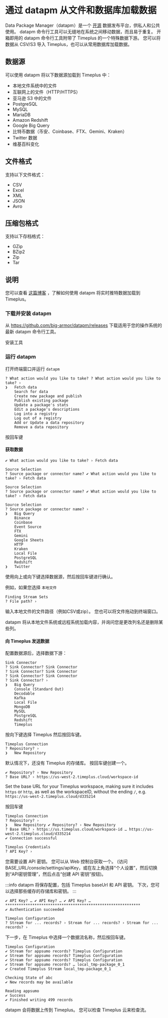 # 通过 datapm 从文件和数据库加载数据

Data Package Manager（datapm）是一个 [开源](https://github.com/big-armor/datapm) 数据发布平台，供私人和公共使用。 datapm 命令行工具可以无缝地在系统之间移动数据，而且易于重复。 开箱即用的 datapm 命令行工具附带了 Timeplus 的一个特殊数据下游。  您可以将数据从 CSV/S3 导入 Timeplus，也可以从常用数据库加载数据。

## 数据源
可以使用 datapm 将以下数据源加载到 Timeplus 中：
* 本地文件系统中的文件
* 互联网上的文件（HTTP/HTTPS）
* 亚马逊 S3 中的文件
* PostgreSQL
* MySQL
* MariaDB
* Amazon Redshift
* Google Big Query
* 比特币数据（币安、Coinbase、FTX、Gemini、Kraken）
* Twitter 数据
* 维基百科变化

## 文件格式
支持以下文件格式：
* CSV
* Excel
* XML
* JSON
* Avro

## 压缩包格式
支持以下存档格式：
* GZip
* BZip2
* Zip
* Tar

## 说明

您可以查看 [这篇博客](https://www.timeplus.com/post/real-time-twitter-marketing) ，了解如何使用 datapm 将实时推特数据加载到 Timeplus。

### 下载并安装 datapm

从 https://github.com/big-armor/datapm/releases 下载适用于您的操作系统的最新 datapm 命令行工具。

安装工具

### 运行 datapm
打开终端窗口并运行 `datapm`
```
? What action would you like to take? ? What action would you like to take? ›
❯   Fetch data
    Search for data
    Create new package and publish
    Publish existing package
    Update a package's stats
    Edit a package's descriptions
    Log into a registry
    Log out of a registry
    Add or Update a data repository
    Remove a data repository
```

按回车键

#### 获取数据
```
✔ What action would you like to take? › Fetch data

Source Selection
? Source package or connector name? ✔ What action would you like to take? › Fetch data

Source Selection
? Source package or connector name? ✔ What action would you like to take? › Fetch data

Source Selection
? Source package or connector name? ›
❯   Big Query
    Binance
    Coinbase
    Event Source
    FTX
    Gemini
    Google Sheets
    HTTP
    Kraken
    Local File
    PostgreSQL
    Redshift
❯   Twitter
```

使用向上或向下键选择数据源，然后按回车键进行确认。

例如，如果您选择 `本地文件`
```
Finding Stream Sets
? File path? ›
```

输入本地文件的文件路径（例如CSV或zip）。 您也可以将文件拖动到终端窗口。

datapm 将从本地文件系统或远程系统加载内容，并询问您是更改列名还是删除某些列。

#### 向 Timeplus 发送数据
配置数据源后，选择数据下游：
```
Sink Connector
? Sink Connector? Sink Connector
? Sink Connector? Sink Connector
? Sink Connector? Sink Connector
? Sink Connector? ›
❯   Big Query
    Console (Standard Out)
    Decodable
    Kafka
    Local File
    MongoDB
    MySQL
    PostgreSQL
    Redshift
    Timeplus
```

按向下键选择 Timeplus 然后按回车键。
```
Timeplus Connection
? Repository? ›
❯   New Repository
```

默认情况下，还没有 Timeplus 的存储库。 按回车键创建一个。
```
✔ Repository? › New Repository
? Base URL? › https://us-west-2.timeplus.cloud/workspace-id
```
Set the base URL for your Timeplus workspace, making sure it includes `https` or `http`, as well as the workspaceID, without the ending `/`, e.g. `https://us-west-2.timeplus.cloud/d335214`

按回车键
```
Timeplus Connection
? Repository? ›
❯   New Repository ✔ Repository? › New Repository
? Base URL? › https://us.timeplus.cloud/workspace-id … https://us-west-2.timeplus.cloud/d335214
✔ Connection successful

Timeplus Credentials
? API Key? ›
```

您需要设置 API 密钥。 您可以从 Web 控制台获取一个。 (访问BASE_URL/console/settings/apiKey，或在左上角选择“个人设置”，然后切换到“API密钥管理”，然后点击“创建 API 密钥”按钮)。

:::info
datapm 将保存配置，包括 Timeplus baseUrl 和 API 密钥。 下次，您可以选择那些缓存的存储库和密钥。
:::

```
✔ API Key? … ✔ API Key? … ✔ API Key? … ************************************************************
✔ Authentication succeeded

Timeplus Configuration
? Stream for ... records? › Stream for ... records? › Stream for ... records? ›
```
下一步，在 Timeplus 中选择一个数据流名称，然后按回车键。
```
Timeplus Configuration
✔ Stream for appsumo records? Timeplus Configuration
✔ Stream for appsumo records? Timeplus Configuration
✔ Stream for appsumo records? Timeplus Configuration
✔ Stream for appsumo records? … local_tmp-package_0_1
✔ Created Timeplus Stream local_tmp-package_0_1

Checking State of abc
✔ New records may be available

Reading appsumo
✔ Success
✔ Finished writing 499 records
```

datapm 会将数据上传到 Timeplus。 您可以检查 Timeplus 云来检查流。
